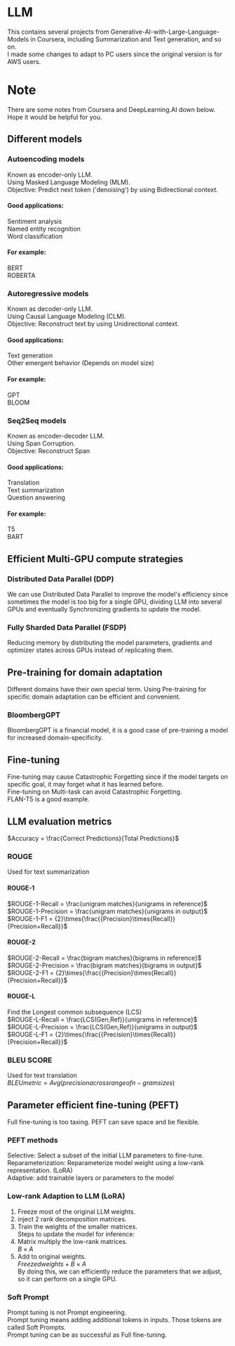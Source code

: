 # LLM
This contains several projects from Generative-AI-with-Large-Language-Models in Coursera, including Summarization and Text generation, and so on.  
I made some changes to adapt to PC users since the original version is for AWS users.
# Note
There are some notes from Coursera and DeepLearning.AI down below. Hope it would be helpful for you.  
## Different models
### Autoencoding models
Known as encoder-only LLM.  
Using Masked Language Modeling (MLM).  
Objective: Predict next token ('denoising') by using Bidirectional context.  
#### Good applications:  
Sentiment analysis  
Named entity recognition  
Word classification  
#### For example:  
BERT  
ROBERTA  
### Autoregressive models
Known as decoder-only LLM.  
Using Causal Language Modeling (CLM).  
Objective: Reconstruct text by using Unidirectional context.  
#### Good applications:  
Text generation  
Other emergent behavior (Depends on model size)  
#### For example:  
GPT  
BLOOM  
### Seq2Seq models
Known as encoder-decoder LLM.  
Using Span Corruption.  
Objective: Reconstruct Span  
#### Good applications:  
Translation  
Text summarization  
Question answering  
#### For example:  
T5  
BART  
## Efficient Multi-GPU compute strategies
### Distributed Data Parallel (DDP)
We can use Distributed Data Parallel to improve the model's efficiency since sometimes the model is too big for a single GPU, dividing LLM into several GPUs and eventually Synchronizing gradients to update the model.  
### Fully Sharded Data Parallel (FSDP)
Reducing memory by distributing the model parameters, gradients and optimizer states across GPUs instead of replicating them.  
## Pre-training for domain adaptation
Different domains have their own special term. Using Pre-training for specific domain adaptation can be efficient and convenient.  
### BloombergGPT
BloombergGPT is a financial model, it is a good case of pre-training a model for increased domain-specificity.  
## Fine-tuning
Fine-tuning may cause Catastrophic Forgetting since if the model targets on specific goal, it may forget what it has learned before.  
Fine-tuning on Multi-task can avoid Catastrophic Forgetting.  
FLAN-T5 is a good example.  
## LLM evaluation metrics
$Accuracy = \frac{Correct Predictions}{Total Predictions}$
### ROUGE
Used for text summarization
#### ROUGE-1
$ROUGE-1-Recall  = \frac{unigram matches}{unigrams in reference}$  
$ROUGE-1-Precision  = \frac{unigram matches}{unigrams in output}$  
$ROUGE-1-F1  = {2}\times{\frac{{Precision}\times{Recall}}{Precision+Recall}}$   
#### ROUGE-2
$ROUGE-2-Recall  = \frac{bigram matches}{bigrams in reference}$  
$ROUGE-2-Precision  = \frac{bigram matches}{bigrams in output}$  
$ROUGE-2-F1  = {2}\times{\frac{{Precision}\times{Recall}}{Precision+Recall}}$  
#### ROUGE-L
Find the Longest common subsequence (LCS)  
$ROUGE-L-Recall  = \frac{LCS(Gen,Ref)}{unigrams in reference}$  
$ROUGE-L-Precision  = \frac{LCS(Gen,Ref)}{unigrams in output}$  
$ROUGE-L-F1  = {2}\times{\frac{{Precision}\times{Recall}}{Precision+Recall}}$  
### BLEU SCORE
Used for text translation  
$BLEU metric  = Avg(precision across range of n-gram sizes)$  
## Parameter efficient fine-tuning (PEFT)
Full fine-tuning is too taxing. PEFT can save space and be flexible.  
### PEFT methods
Selective: Select a subset of the initial LLM parameters to fine-tune.  
Reparameterization: Reparameterize model weight using a low-rank representation. (LoRA)  
Adaptive: add trainable layers or parameters to the model  
### Low-rank Adaption to LLM (LoRA)
1. Freeze most of the original LLM weights.  
2. inject 2 rank decomposition matrices.  
3. Train the weights of the smaller matrices.  
Steps to update the model for inference:  
1. Matrix multiply the low-rank matrices.  
${B}\times{A}$  
2. Add to original weights.  
$Freezed weights + {B}\times{A}$  
By doing this, we can efficiently reduce the parameters that we adjust, so it can perform on a single GPU.
### Soft Prompt 
Prompt tuning is not Prompt engineering.  
Prompt tuning means adding additional tokens in inputs. Those tokens are called Soft Prompts.  
Prompt tuning can be as successful as Full fine-tuning.  











